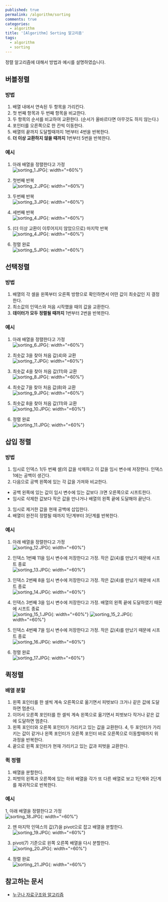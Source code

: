 ```yaml
---
published: true
permalink: /algorithm/sorting
comments: true
categories:
  - algorithm
title: '[Algorithm] Sorting 알고리즘'
tags:
  - algorithm
  - sorting
---
```

정렬 알고리즘에 대해서 방법과 예시를 설명하였습니다. 


## 버블정렬 
### 방법 
1. 배열 내에서 연속된 두 항목을 가리킨다. 
2. 첫 번째 항목과 두 번째 항목을 비교한다. 
3. 두 항목의 순서를 비교하여 교환한다. (순서가 올바르다면 아무것도 하지 않는다.)
4. 포인터를 오른쪽으로 한 칸씩 이동한다. 
5. 배열의 끝까지 도달할때까지 1번부터 4번을 반복한다. 
6. **더 이상 교환하지 않을 때까지** 1번부터 5번을 반복한다. 

### 예시 
1. 아래 배열을 정렬한다고 가정   
![sorting_1.JPG]({{site.baseurl}}/assets/images/algorithm/sorting_1.JPG){: width="=60%"}

2. 첫번째 반복   
![sorting_2.JPG]({{site.baseurl}}/assets/images/algorithm/sorting_2.JPG){: width="=60%"}

3. 두번째 반복   
![sorting_3.JPG]({{site.baseurl}}/assets/images/algorithm/sorting_3.JPG){: width="=60%"}

4. 세번째 반복  
![sorting_4.JPG]({{site.baseurl}}/assets/images/algorithm/sorting_4.JPG){: width="=60%"}

5. (더 이상 교환이 이루어지지 않았으므로) 마지막 반복    
![sorting_4.JPG]({{site.baseurl}}/assets/images/algorithm/sorting_4.JPG){: width="=60%"}

6. 정렬 완료  
![sorting_5.JPG]({{site.baseurl}}/assets/images/algorithm/sorting_5.JPG){: width="=60%"}


## 선택정렬
### 방법 
1. 배열의 각 셀을 왼쪽부터 오른쪽 방향으로 확인하면서 어떤 값이 최솟값인 지 결정한다. 
2. 최소값의 인덱스와 처음 시작했을 때의 값을 교환한다. 
3. **데이터가 모두 정렬될 때까지** 1번부터 2번을 반복한다.

### 예시 
1. 아래 배열을 정렬한다고 가정   
![sorting_6.JPG]({{site.baseurl}}/assets/images/algorithm/sorting_6.JPG){: width="=60%"}

2. 최솟값 3을 찾아 처음 값(4)와 교환   
![sorting_7.JPG]({{site.baseurl}}/assets/images/algorithm/sorting_7.JPG){: width="=60%"}

3. 최솟값 4을 찾아 처음 값(11)와 교환   
![sorting_8.JPG]({{site.baseurl}}/assets/images/algorithm/sorting_8.JPG){: width="=60%"}

4. 최솟값 7을 찾아 처음 값(8)와 교환   
![sorting_9.JPG]({{site.baseurl}}/assets/images/algorithm/sorting_9.JPG){: width="=60%"}

5. 최솟값 8을 찾아 처음 값(11)와 교환   
![sorting_10.JPG]({{site.baseurl}}/assets/images/algorithm/sorting_10.JPG){: width="=60%"}

6. 정렬 완료  
![sorting_11.JPG]({{site.baseurl}}/assets/images/algorithm/sorting_11.JPG){: width="=60%"}


## 삽입 정렬
### 방법 
1. 임시로 인덱스 1(두 번째 셀)의 값을 삭제하고 이 값을 임시 변수에 저장한다. 인덱스 1에는 공백이 생긴다.
2. 다음으로 공백 왼쪽에 있는 각 값을 가져와 비교한다. 
- 공백 왼쪽에 있는 값이 임시 변수에 있는 값보다 크면 오른쪽으로 시프트한다.
- 임시로 삭제한 값보다 작은 값을 만나거나 배열의 왼쪽 끝에 도달해야 끝난다. 
3. 임시로 제거한 값을 현재 공백에 삽입한다. 
4. 배열이 완전히 정렬될 때까지 1단계부터 3단계를 반복한다. 

### 예시 
1. 아래 배열을 정렬한다고 가정   
![sorting_12.JPG]({{site.baseurl}}/assets/images/algorithm/sorting_12.JPG){: width="=60%"}

2. 인덱스 1번째 11을 임시 변수에 저장한다고 가정. 작은 값(4)를 만났기 때문에 시프트 종료   
![sorting_13.JPG]({{site.baseurl}}/assets/images/algorithm/sorting_13.JPG){: width="=60%"}

3. 인덱스 2번째 8을 임시 변수에 저장한다고 가정. 작은 값(4)를 만났기 때문에 시프트 종료   
![sorting_14.JPG]({{site.baseurl}}/assets/images/algorithm/sorting_14.JPG){: width="=60%"}

4. 인덱스 3번째 3을 임시 변수에 저장한다고 가정. 배열의 왼쪽 끝에 도달하였기 때문에 시프트 종료   
![sorting_15_1.JPG]({{site.baseurl}}/assets/images/algorithm/sorting_15_1.JPG){: width="=60%"}
![sorting_15_2.JPG]({{site.baseurl}}/assets/images/algorithm/sorting_15_2.JPG){: width="=60%"}

5. 인덱스 4번째 7을 임시 변수에 저장한다고 가정. 작은 값(4)를 만났기 때문에 시프트 종료   
![sorting_16.JPG]({{site.baseurl}}/assets/images/algorithm/sorting_16.JPG){: width="=60%"}

6. 정렬 완료  
![sorting_17.JPG]({{site.baseurl}}/assets/images/algorithm/sorting_17.JPG){: width="=60%"}


## 퀵정렬 
### 배열 분할 
1. 왼쪽 포인터를 한 셀씩 계속 오른쪽으로 옮기면서 피벗보다 크거나 같은 값에 도달하면 멈춘다. 
2. 이어서 오른쪽 포인터를 한 셀씩 계속 왼쪽으로 옮기면서 피벗보다 작거나 같은 값에 도달하면 멈춘다. 
3. 왼쪽 포인터와 오른쪽 포인터가 가리키고 있는 값을 교환한다. 
4, 두 포인터가 가리키는 값이 같거나 왼쪽 포인터가 오른쪽 포인터 바로 오른쪽으로 이동할때까지 위 과정을 반복한다. 
5. 끝으로 왼쪽 포인터가 현재 가리키고 있는 값과 피벗을 교환한다. 

### 퀵 정렬
1. 배열을 분할한다. 
2. 피벗의 왼쪽과 오른쪽에 있는 하위 배열을 각가 또 다른 배열로 보고 1단계와 2단계를 재귀적으로 반복한다. 

### 예시 
1, 아래 배열을 정렬한다고 가정  
![sorting_18.JPG]({{site.baseurl}}/assets/images/algorithm/sorting_18.JPG){: width="=60%"}

2. 맨 마지막 인덱스의 값(7)을 pivot으로 잡고 배열을 분할한다.  
![sorting_19.JPG]({{site.baseurl}}/assets/images/algorithm/sorting_19.JPG){: width="=60%"}

3. pivot(7) 기준으로 왼쪽 오른쪽 배열을 다시 분할한다.   
![sorting_20.JPG]({{site.baseurl}}/assets/images/algorithm/sorting_20.JPG){: width="=60%"}

4. 정렬 완료   
![sorting_21.JPG]({{site.baseurl}}/assets/images/algorithm/sorting_21.JPG){: width="=60%"}





## 참고하는 문서   
- [누구나 자료구조와 알고리즘](https://kyobobook.co.kr/product/detailViewKor.laf?mallGb=KOR&ejkGb=KOR&barcode=9791160505061&orderClick=JAj)